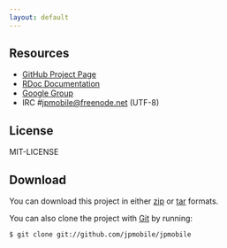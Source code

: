 ```yaml
---
layout: default
---
```

## Resources
- [GitHub Project Page](http://github.com/jpmobile/jpmobile)
- [RDoc Documentation](http://rdoc.info/projects/jpmobile/jpmobile)
- [Google Group](http://groups.google.com/group/jpmobile)
- IRC #jpmobile@freenode.net (UTF-8)

## License
MIT-LICENSE

## Download
You can download this project in either
[zip](http://github.com/jpmobile/jpmobile/zipball/master) or
[tar](http://github.com/jpmobile/jpmobile/tarball/master) formats.

You can also clone the project with [Git](http://git-scm.com) by running:

    $ git clone git://github.com/jpmobile/jpmobile

